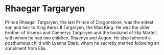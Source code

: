 # Rhaegar Targaryen

Prince Rhaegar Targaryen, the last Prince of Dragonstone, was the eldest son and heir to King Aerys II Targaryen, the Mad King. He was the older brother of Viserys and Daenerys Targaryen and the husband of Elia Martell, with whom he had two children, Rhaenys and Aegon. He also fathered a posthumous child with Lyanna Stark, whom he secretly married following an annulment from Elia.
